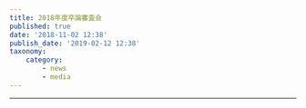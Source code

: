 ```yaml
---
title: 2018年度卒論審査会
published: true
date: '2018-11-02 12:38'
publish_date: '2019-02-12 12:38'
taxonomy:
    category:
        - news
        - media
---
```


---
